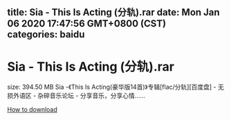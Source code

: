 
title: Sia - This Is Acting (分轨).rar
date: Mon Jan 06 2020 17:47:56 GMT+0800 (CST)    
categories: baidu
---

# Sia - This Is Acting (分轨).rar
size: 394.50 MB
 Sia -《This Is Acting(豪华版14首)》专辑[flac/分轨][百度盘] - 无损外语区 - 杂碎音乐论坛 - 分享音乐，分享心情……
 

[How to download](https://bpcam.bemobtrk.com/go/2ceec3aa-1ca2-46d6-b9ff-aaa5c184517c?jno=1306)